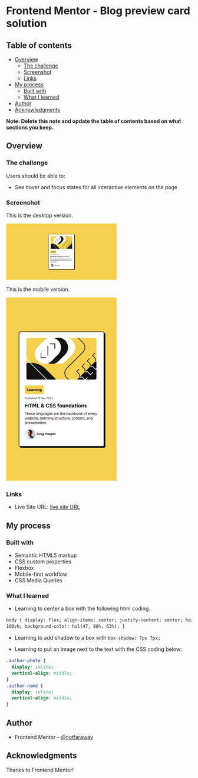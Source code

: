 # Frontend Mentor - Blog preview card solution

## Table of contents

- [Overview](#overview)
  - [The challenge](#the-challenge)
  - [Screenshot](#screenshot)
  - [Links](#links)
- [My process](#my-process)
  - [Built with](#built-with)
  - [What I learned](#what-i-learned)
- [Author](#author)
- [Acknowledgments](#acknowledgments)

**Note: Delete this note and update the table of contents based on what sections you keep.**

## Overview

### The challenge

Users should be able to:

- See hover and focus states for all interactive elements on the page

### Screenshot

This is the desktop version.

<img src="./finished-images/finished-desktop.png" width = "300">

This is the mobile version.

<img src="./finished-images/finished-mobile.png" width = "300">

### Links

- Live Site URL: [live site URL](https://notfaraway.github.io/blog-preview-card-main/)

## My process

### Built with

- Semantic HTML5 markup
- CSS custom properties
- Flexbox
- Mobile-first workflow
- CSS Media Queries

### What I learned

- Learning to center a box with the following html coding.

```html
body { display: flex; align-items: center; justify-content: center; height:
100vh; background-color: hsl(47, 88%, 63%); }
```

- Learning to add shadow to a box with `box-shadow: 7px 7px;`

- Learning to put an image next to the text with the CSS coding below:

```css
.author-photo {
  display: inline;
  vertical-align: middle;
}
.author-name {
  display: inline;
  vertical-align: middle;
}
```

## Author

- Frontend Mentor - [@notfaraway](https://www.frontendmentor.io/profile/notfaraway)

## Acknowledgments

Thanks to Frontend Mentor!
